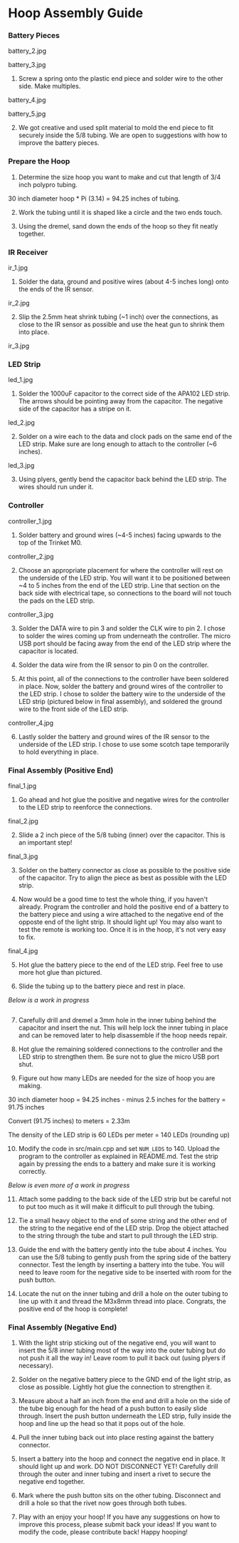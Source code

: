 # Hoop Assembly Guide

### Battery Pieces

battery_2.jpg

battery_3.jpg

1. Screw a spring onto the plastic end piece and solder wire to the other side. Make multiples.

battery_4.jpg

battery_5.jpg

2. We got creative and used split material to mold the end piece to fit securely inside the 5/8 tubing. We are open to suggestions with how to improve the battery pieces.


### Prepare the Hoop

1. Determine the size hoop you want to make and cut that length of 3/4 inch polypro tubing.

30 inch diameter hoop * Pi (3.14) = 94.25 inches of tubing.

2. Work the tubing until it is shaped like a circle and the two ends touch.

3. Using the dremel, sand down the ends of the hoop so they fit neatly together.


### IR Receiver

ir_1.jpg

1. Solder the data, ground and positive wires (about 4-5 inches long) onto the ends of the IR sensor.

ir_2.jpg

2. Slip the 2.5mm heat shrink tubing (~1 inch) over the connections, as close to the IR sensor as possible and use the heat gun to shrink them into place.

ir_3.jpg


### LED Strip

led_1.jpg

1. Solder the 1000uF capacitor to the correct side of the APA102 LED strip. The arrows should be pointing away from the capacitor. The negative side of the capacitor has a stripe on it.

led_2.jpg

2. Solder on a wire each to the data and clock pads on the same end of the LED strip. Make sure are long enough to attach to the controller (~6 inches).

led_3.jpg

3. Using plyers, gently bend the capacitor back behind the LED strip. The wires should run under it.


### Controller

controller_1.jpg

1. Solder battery and ground wires (~4-5 inches) facing upwards to the top of the Trinket M0.

controller_2.jpg

2. Choose an appropriate placement for where the controller will rest on the underside of the LED strip. You will want it to be positioned between ~4 to 5 inches from the end of the LED strip. Line that section on the back side with electrical tape, so connections to the board will not touch the pads on the LED strip.

controller_3.jpg

3. Solder the DATA wire to pin 3 and solder the CLK wire to pin 2. I chose to solder the wires coming up from underneath the controller. The micro USB port should be facing away from the end of the LED strip where the capacitor is located.

4. Solder the data wire from the IR sensor to pin 0 on the controller.

5. At this point, all of the connections to the controller have been soldered in place. Now, solder the battery and ground wires of the controller to the LED strip. I chose to solder the battery wire to the underside of the LED strip (pictured below in final assembly), and soldered the ground wire to the front side of the LED strip.

controller_4.jpg

6. Lastly solder the battery and ground wires of the IR sensor to the underside of the LED strip. I chose to use some scotch tape temporarily to hold everything in place.


### Final Assembly (Positive End)

final_1.jpg

1. Go ahead and hot glue the positive and negative wires for the controller to the LED strip to reenforce the connections.

final_2.jpg

2. Slide a 2 inch piece of the 5/8 tubing (inner) over the capacitor. This is an important step!

final_3.jpg

3. Solder on the battery connector as close as possible to the positive side of the capacitor. Try to align the piece as best as possible with the LED strip.

4. Now would be a good time to test the whole thing, if you haven't already. Program the controller and hold the positive end of a battery to the battery piece and using a wire attached to the negative end of the opposte end of the light strip. It should light up! You may also want to test the remote is working too. Once it is in the hoop, it's not very easy to fix.

final_4.jpg

5. Hot glue the battery piece to the end of the LED strip. Feel free to use more hot glue than pictured.

6. Slide the tubing up to the battery piece and rest in place.


*Below is a work in progress*


<image needed here>

7. Carefully drill and dremel a 3mm hole in the inner tubing behind the capacitor and insert the nut. This will help lock the inner tubing in place and can be removed later to help disassemble if the hoop needs repair.

8. Hot glue the remaining soldered connections to the controller and the LED strip to strengthen them. Be sure not to glue the micro USB port shut.

9. Figure out how many LEDs are needed for the size of hoop you are making.

30 inch diameter hoop = 94.25 inches - minus 2.5 inches for the battery = 91.75 inches

Convert (91.75 inches) to meters = 2.33m

The density of the LED strip is 60 LEDs per meter = 140 LEDs (rounding up)

10. Modify the code in src/main.cpp and set `NUM_LEDS` to 140. Upload the program to the controller as explained in README.md. Test the strip again by pressing the ends to a battery and make sure it is working correctly.

*Below is even more of a work in progress*

11. Attach some padding to the back side of the LED strip but be careful not to put too much as it will make it difficult to pull through the tubing.

12. Tie a small heavy object to the end of some string and the other end of the string to the negative end of the LED strip. Drop the object attached to the string through the tube and start to pull through the LED strip.

13. Guide the end with the battery gently into the tube about 4 inches. You can use the 5/8 tubing to gently push from the spring side of the battery connector. Test the length by inserting a battery into the tube. You will need to leave room for the negative side to be inserted with room for the push button.

14. Locate the nut on the inner tubing and drill a hole on the outer tubing to line up with it and thread the M3x8mm thread into place. Congrats, the positive end of the hoop is complete!

### Final Assembly (Negative End)

1. With the light strip sticking out of the negative end, you will want to insert the 5/8 inner tubing most of the way into the outer tubing but do not push it all the way in! Leave room to pull it back out (using plyers if necessary).

2. Solder on the negative battery piece to the GND end of the light strip, as close as possible. Lightly hot glue the connection to strengthen it.

3. Measure about a half an inch from the end and drill a hole on the side of the tube big enough for the head of a push button to easily slide through. Insert the push button underneath the LED strip, fully inside the hoop and line up the head so that it pops out of the hole.

4. Pull the inner tubing back out into place resting against the battery connector.


5. Insert a battery into the hoop and connect the negative end in place. It should light up and work. DO NOT DISCONNECT YET! Carefully drill through the outer and inner tubing and insert a rivet to secure the negative end together.

6. Mark where the push button sits on the other tubing. Disconnect and drill a hole so that the rivet now goes through both tubes.

7. Play with an enjoy your hoop! If you have any suggestions on how to improve this process, please submit back your ideas! If you want to modify the code, please contribute back! Happy hooping!
